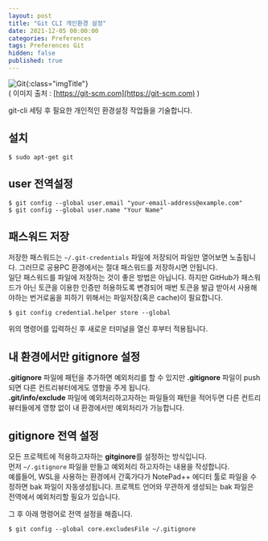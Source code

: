 ```yaml
---
layout: post
title: "Git CLI 개인환경 설정"
date: 2021-12-05 00:00:00
categories: Preferences
tags: Preferences Git
hidden: false
published: true
---
```


![Git](https://git-scm.com/images/logo@2x.png){:class="imgTitle"}  
( 이미지 출처 : [https://git-scm.com](https://git-scm.com) )  

git-cli 세팅 후 필요한 개인적인 환경설정 작업들을 기술합니다.  

<!--more-->

## 설치

~~~terminal
$ sudo apt-get git
~~~

## user 전역설정

~~~terminal
$ git config --global user.email "your-email-address@example.com"
$ git config --global user.name "Your Name"
~~~


## 패스워드 저장

저장한 패스워드는 ```~/.git-credentials``` 파일에 저장되어 파일만 열어보면 노출됩니다. 그러므로 공용PC 환경에서는 절대 패스워드를 저장하시면 안됩니다.  
일단 패스워드를 파일에 저장하는 것이 좋은 방법은 아닙니다. 하지만 GitHub가 패스워드가 아닌 토큰을 이용한 인증만 허용하도록 변경되어 매번 토큰을 발급 받아서 사용해야하는 번거로움을 피하기 위해서는 파일저장(혹은 cache)이 필요합니다.

~~~terminal
$ git config credential.helper store --global
~~~

위의 명령어를 입력하신 후 새로운 터미널을 열신 후부터 적용됩니다.  

## 내 환경에서만 gitignore 설정

**.gitignore** 파일에 패턴을 추가하면 예외처리를 할 수 있지만 **.gitignore** 파일이 push되면 다른 컨트리뷰터에게도 영향을 주게 됩니다.  
**.git/info/exclude** 파일에 예외처리하고자하는 파일들의 패턴을 적어두면 다른 컨트리뷰터들에게 영향 없이 내 환경에서만 예외처리가 가능합니다.  

## gitignore 전역 설정

모든 프로젝트에 적용하고자하는 **gitginore**를 설정하는 방식입니다.  
먼저 ```~/.gitignore``` 파일을 만들고 예외처리 하고자하는 내용을 작성합니다.  
예를들어, WSL을 사용하는 환경에서 간혹가다가 NotePad++ 에디터 툴로 파일을 수정하면 bak 파일이 자동생성됩니다. 프로젝트 언어와 무관하게 생성되는 bak 파일은 전역에서 예외처리할 필요가 있습니다.  

그 후 아래 명령어로 전역 설정을 해줍니다.  

~~~terminal
$ git config --global core.excludesFile ~/.gitignore
~~~








